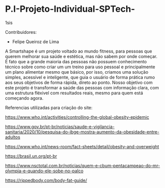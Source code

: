 # P.I-Projeto-Individual-SPTech-
1sis

Contribuidores:
- Felipe Queiroz de Lima 

A Smartshape é um projeto voltado ao mundo fitness, para pessoas que querem melhorar sua saúde e estética, mas não sabem por onde começar. É fato que a grande maioria das pessoas não possuem conhecimento técnico sobre como criar um um treino para uso pessoal e principalmente um plano alimentar mesmo que básico, por isso, criamos uma solução simples, acessível e inteligente, que guia o usuário de forma prática rumo aos seus objetivos de forma rápida, direto ao ponto.
Nosso objetivo com este projeto é transformar a saúde das pessoas com informação clara, com uma estrutura fléxivel com resultados reais, mesmo para quem está começando agora.

Referencias utilizadas para criação do site:

https://www.who.int/activities/controlling-the-global-obesity-epidemic 

https://www.gov.br/pt-br/noticias/saude-e-vigilancia-sanitaria/2020/10/pesquisa-do-ibge-mostra-aumento-da-obesidade-entre-adultos 

https://www.who.int/news-room/fact-sheets/detail/obesity-and-overweight 

https://brasil.un.org/pt-br 

https://www.nsctotal.com.br/noticias/quem-e-cbum-pentacampeao-do-mr-olympia-e-quando-ele-sobe-no-palco 

https://rippedbody.com/body-fat-guide/ 
